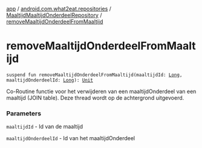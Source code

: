 [app](../../index.md) / [android.com.what2eat.repositories](../index.md) / [MaaltijdMaaltijdOnderdeelRepository](index.md) / [removeMaaltijdOnderdeelFromMaaltijd](./remove-maaltijd-onderdeel-from-maaltijd.md)

# removeMaaltijdOnderdeelFromMaaltijd

`suspend fun removeMaaltijdOnderdeelFromMaaltijd(maaltijdId: `[`Long`](https://kotlinlang.org/api/latest/jvm/stdlib/kotlin/-long/index.html)`, maaltijdOnderdeelId: `[`Long`](https://kotlinlang.org/api/latest/jvm/stdlib/kotlin/-long/index.html)`): `[`Unit`](https://kotlinlang.org/api/latest/jvm/stdlib/kotlin/-unit/index.html)

Co-Routine functie voor het verwijderen van een maaltijdOnderdeel van een maaltijd (JOIN table).
Deze thread wordt op de achtergrond uitgevoerd.

### Parameters

`maaltijdId` - Id van de maaltijd

`maaltijdOnderdeelId` - Id van het maaltijdOnderdeel